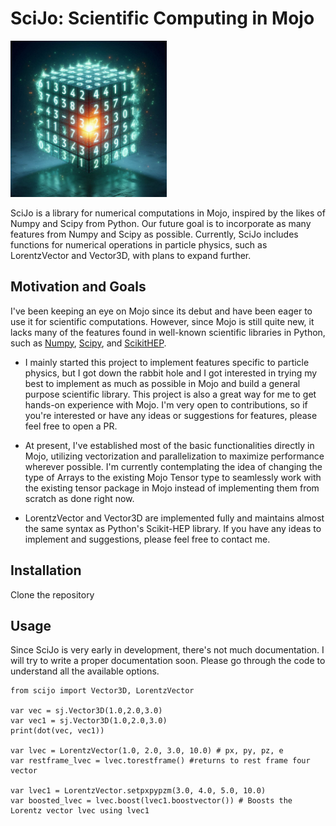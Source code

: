 # SciJo: Scientific Computing in Mojo

<img src="extras/SciJo.jpeg" alt="logo" width="250"/>

SciJo is a library for numerical computations in Mojo, inspired by the likes of Numpy and Scipy from Python. Our future goal is to incorporate as many features from Numpy and Scipy as possible. Currently, SciJo includes functions for numerical operations in particle physics, such as LorentzVector and Vector3D, with plans to expand further.

## Motivation and Goals

I've been keeping an eye on Mojo since its debut and have been eager to use it for scientific computations. However, since Mojo is still quite new, it lacks many of the features found in well-known scientific libraries in Python, such as [Numpy](https://numpy.org), [Scipy](https://scipy.org), and [ScikitHEP](https://scikit-hep.org). 

* I mainly started this project to implement features specific to particle physics, but I got down the rabbit hole and I got interested in trying my best to implement as much as possible in Mojo and build a general purpose scientific library. This project is also a great way for me to get hands-on experience with Mojo. I'm very open to contributions, so if you're interested or have any ideas or suggestions for features, please feel free to open a PR.

* At present, I've established most of the basic functionalities directly in Mojo, utilizing vectorization and parallelization to maximize performance wherever possible. I'm currently contemplating the idea of changing the type of Arrays to the existing Mojo Tensor type to seamlessly work with the existing tensor package in Mojo instead of implementing them from scratch as done right now. 

* LorentzVector and Vector3D are implemented fully and maintains almost the same syntax as Python's Scikit-HEP library. If you have any ideas to implement and suggestions, please feel free to contact me. 

## Installation

Clone the repository

## Usage

Since SciJo is very early in development, there's not much documentation. I will try to write a proper documentation soon. Please go through the code to understand all the available options. 

```
from scijo import Vector3D, LorentzVector

var vec = sj.Vector3D(1.0,2.0,3.0)
var vec1 = sj.Vector3D(1.0,2.0,3.0)
print(dot(vec, vec1))

var lvec = LorentzVector(1.0, 2.0, 3.0, 10.0) # px, py, pz, e
var restframe_lvec = lvec.torestframe() #returns to rest frame four vector

var lvec1 = LorentzVector.setpxpypzm(3.0, 4.0, 5.0, 10.0)
var boosted_lvec = lvec.boost(lvec1.boostvector()) # Boosts the Lorentz vector lvec using lvec1
```

